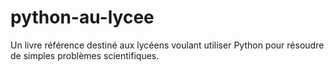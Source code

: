 # python-au-lycee
Un livre référence destiné aux lycéens voulant utiliser Python pour résoudre de simples problèmes scientifiques.
